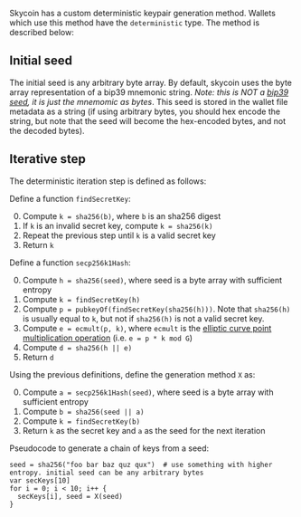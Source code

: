Skycoin has a custom deterministic keypair generation method.  Wallets which use this method have the `deterministic` type.  The method is described below:

## Initial seed

The initial seed is any arbitrary byte array.  By default, skycoin uses the byte array representation of a bip39 mnemonic string. *Note: this is NOT a [bip39 seed](https://github.com/bitcoin/bips/blob/master/bip-0039.mediawiki#From_mnemonic_to_seed), it is just the mnemomic as bytes*.  This seed is stored in the wallet file metadata as a string (if using arbitrary bytes, you should hex encode the string, but note that the seed will become the hex-encoded bytes, and not the decoded bytes).

## Iterative step

The deterministic iteration step is defined as follows:

Define a function `findSecretKey`:

0. Compute `k = sha256(b)`, where `b` is an sha256 digest
0. If `k` is an invalid secret key, compute `k = sha256(k)`
0. Repeat the previous step until `k` is a valid secret key
0. Return `k`

Define a function `secp256k1Hash`:

0. Compute `h = sha256(seed)`, where seed is a byte array with sufficient entropy
0. Compute `k = findSecretKey(h)`
0. Compute `p = pubkeyOf(findSecretKey(sha256(h)))`. Note that `sha256(h)` is usually equal to `k`, but not if `sha256(h)` is not a valid secret key.
0. Compute `e = ecmult(p, k)`, where `ecmult` is the [elliptic curve point multiplication operation](https://en.wikipedia.org/wiki/Elliptic_curve_point_multiplication) (i.e. `e = p * k mod G`)
0. Compute `d = sha256(h || e)`
0. Return `d`

Using the previous definitions, define the generation method `X` as:

0. Compute `a = secp256k1Hash(seed)`, where seed is a byte array with sufficient entropy
0. Compute `b = sha256(seed || a)`
0. Compute `k = findSecretKey(b)`
0. Return `k` as the secret key and `a` as the seed for the next iteration

Pseudocode to generate a chain of keys from a seed:

```
seed = sha256("foo bar baz quz qux")  # use something with higher entropy. initial seed can be any arbitrary bytes
var secKeys[10]
for i = 0; i < 10; i++ {
  secKeys[i], seed = X(seed)
}
```